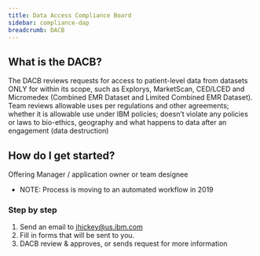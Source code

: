 ```yaml
---
title: Data Access Compliance Board
sidebar: compliance-dap
breadcrumb: DACB
---
```


## What is the DACB?
The DACB reviews requests for access to patient-level data from datasets ONLY for within its scope, such as Explorys, MarketScan, CED/LCED and Micromedex (Combined EMR Dataset and Limited Combined EMR Dataset). Team reviews allowable uses per regulations and other agreements; whether it is allowable use under IBM policies; doesn’t violate any policies or laws to bio-ethics, geography and what happens to data after an engagement (data destruction)

## How do I get started?
Offering Manager / application owner or team designee
-  NOTE: Process is moving to an automated workflow in 2019

### Step by step
1.  Send an email to <jhickey@us.ibm.com>
2.  Fill in forms that will be sent to you.
3.  DACB review & approves, or sends request for more information

